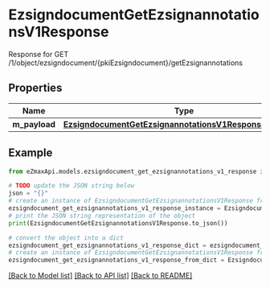 # EzsigndocumentGetEzsignannotationsV1Response

Response for GET /1/object/ezsigndocument/{pkiEzsigndocument}/getEzsignannotations

## Properties

Name | Type | Description | Notes
------------ | ------------- | ------------- | -------------
**m_payload** | [**EzsigndocumentGetEzsignannotationsV1ResponseMPayload**](EzsigndocumentGetEzsignannotationsV1ResponseMPayload.md) |  | 

## Example

```python
from eZmaxApi.models.ezsigndocument_get_ezsignannotations_v1_response import EzsigndocumentGetEzsignannotationsV1Response

# TODO update the JSON string below
json = "{}"
# create an instance of EzsigndocumentGetEzsignannotationsV1Response from a JSON string
ezsigndocument_get_ezsignannotations_v1_response_instance = EzsigndocumentGetEzsignannotationsV1Response.from_json(json)
# print the JSON string representation of the object
print(EzsigndocumentGetEzsignannotationsV1Response.to_json())

# convert the object into a dict
ezsigndocument_get_ezsignannotations_v1_response_dict = ezsigndocument_get_ezsignannotations_v1_response_instance.to_dict()
# create an instance of EzsigndocumentGetEzsignannotationsV1Response from a dict
ezsigndocument_get_ezsignannotations_v1_response_from_dict = EzsigndocumentGetEzsignannotationsV1Response.from_dict(ezsigndocument_get_ezsignannotations_v1_response_dict)
```
[[Back to Model list]](../README.md#documentation-for-models) [[Back to API list]](../README.md#documentation-for-api-endpoints) [[Back to README]](../README.md)


